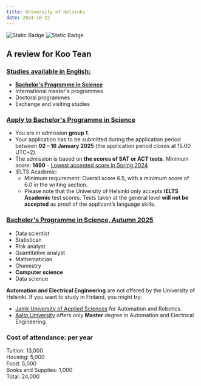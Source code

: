 ```yaml
---
title: University of Helsinki
date: 2024-10-22
---
```

![Static Badge](https://img.shields.io/badge/0ld-Camel-blue?link=https%3A%2F%2F0ldcamel.github.io%2Fblog) ![Static Badge](https://img.shields.io/badge/Camel-brightgreen?style=flat&logo=ocaml&logoColor=black&logoSize=auto&label=0ld&labelColor=abcdef&color=fedcba&cacheSeconds=3600&link=https%3A%2F%2F0ldcamel.github.io)  

## A review for Koo Tean  

### [Studies available in English:](https://www.helsinki.fi/en/admissions-and-education/international-students/studies-available-english)  
- [**Bachelor's Programme in Science**](https://www.helsinki.fi/en/admissions-and-education/apply-bachelors-and-masters-programmes/apply-bachelors-programme-science)
- International master's programmes
- Doctoral programmes
- Exchange and visiting studies

### [Apply to Bachelor's Programme in Science](https://www.helsinki.fi/en/admissions-and-education/apply-bachelors-and-masters-programmes/apply-bachelors-programme-science)  

- You are in admission **group 1**.
- Your application has to be submitted during the application period between **02 – 16 January 2025** (the application period closes at 15.00 UTC+2). 
- The admission is based on **the scores of SAT or ACT tests**. Minimum score: **1490** - [Lowest accepted score in Spring 2024](https://www.helsinki.fi/assets/drupal/2024-03/University%20of%20Helsinki%2C%20number%20of%20applications%20and%20accepted%20students%20to%20Bachelor%27s%20Programme%20in%20Science%2C%20spring%202024%2C%207.3.2024.pdf)
- IELTS Academic:
  - Minimum requirement: Overall score 6.5, with a minimum score of 6.0 in the writing section.
  - Please note that the University of Helsinki only accepts **IELTS Academic** test scores. Tests taken at the general level **will not be accepted** as proof of the applicant’s language skills.

### [Bachelor's Programme in Science, Autumn 2025](https://opintopolku.fi/konfo/en/toteutus/1.2.246.562.17.00000000000000024122)  
- Data scientist
- Statistican
- Risk analyst
- Quantitative analyst
- Mathematician
- Chemistry
- **Computer science**
- Data science

**Automation and Electrical Engineering** are not offered by the University of Helsinki. If you want to study in Finland, you might try:
- [Jamk University of Applied Sciences](https://www.jamk.fi/en) for Automation and Robotics.
- [Aalto University](https://www.aalto.fi/en/study-options/automation-and-electrical-engineering-master-of-science-technology) offers only **Master** degree in Automation and Electrical Engineering.

### Cost of attendance: per year  

Tuition:  13,000  
Housing: 5,000  
Food: 5,000  
Books and Supplies: 1,000  
Total: 24,000
